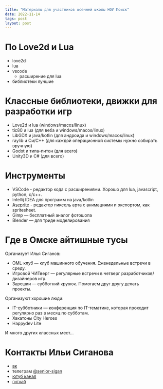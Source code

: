 ```yaml
---
title: "Материалы для участников осенней школы НОУ Поиск"
date: 2022-11-14
tags: post
layout: post
---
```


# По Love2d и Lua

- love2d
- lua
- vscode
  - расширение для lua
- библиотеки лучшие

# Классные библиотеки, движки для разработки игр

- Love2d и lua (windows/macos/linux)
- tic80 и lua (для веба и windows/macos/linux)
- LibGDX и java/kotlin (для андроида и windows/macos/linux)
- raylib и Си/C++ (для каждой операционной системы нужно собирать вручную)
- Godot и типа-питон (для всего)
- Unity3D и С# (для всего)

# Инструменты

- VSCode - редактор кода с расширениями. Хорошо для lua, javascript, python, c/c++.
- Intellij IDEA для программ на java/kotlin
- [Aseprite](https://www.aseprite.org/) - редактор пиксель арта с анимациями и экспортом, как spritesheet.
- Gimp — бесплатный аналог фотошопа
- Blender — для триде моделирования

# Где в Омске айтишные тусы

Организует Илья Сиганов:

- OML-клуб — клуб машинного обучения. Еженедельные встречи в среду.
- Игровой ЧИТверг — регулярные встречи в четверг разработчиков/дизайнеров игр.
- Зарешки — субботний кружок. Помогаем друг другу делать проекты.

Организуют хорошие люди:

- IT-субботники — конференция по IT-тематике, которая проходит регулярно раз в месяц по субботам.
- Хакатоны City Heroes
- Happydev Lite

И много других классных мест...

# Контакты Ильи Сиганова

- [вк](https://vk.com/senior_sigan)
- телеграм [@senior-sigan](https://t.me/senior-sigan)
- [ютуб канал](https://www.youtube.com/c/IlyaSiga/featured)
- [гитхаб](https://github.com/senior-sigan)
